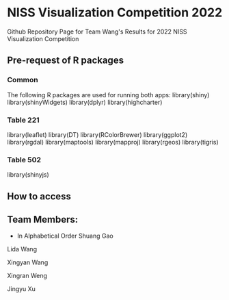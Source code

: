 # NISS Visualization Competition 2022
Github Repository Page for Team Wang's Results for 2022 NISS Visualization Competition


## Pre-request of R packages
### Common
The following R packages are used for running both apps: 
library(shiny)
library(shinyWidgets)
library(dplyr)
library(highcharter)
### Table 221
library(leaflet)
library(DT)
library(RColorBrewer)
library(ggplot2)
library(rgdal)
library(maptools)
library(mapproj)
library(rgeos)
library(tigris)
### Table 502
library(shinyjs)
## How to access

## Team Members:
* In Alphabetical Order
Shuang Gao

Lida Wang

Xingyan Wang

Xingran Weng

Jingyu Xu
